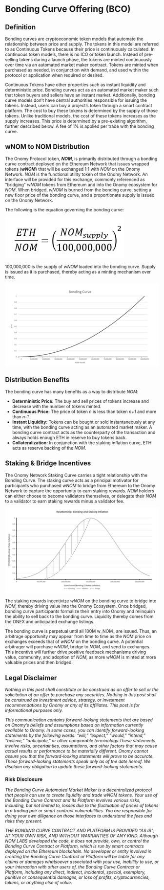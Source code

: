 # Bonding Curve Offering (BCO)

## Definition

Bonding curves are cryptoeconomic token models that automate the relationship between price and supply. The tokens in this model are referred to as Continuous Tokens because their price is continuously calculated. In continuous token models, there is no ICO or token launch. Instead of pre-selling tokens during a launch phase, the tokens are minted continuously over time via an automated market maker contract. Tokens are minted when purchased as needed, in conjunction with demand, and used within the protocol or application when required or desired.

Continuous Tokens have other properties such as instant liquidity and deterministic price. Bonding curves act as an automated market maker such that token buyers and sellers have an instant market. Additionally, bonding curve models don’t have central authorities responsible for issuing the tokens. Instead, users can buy a project’s token through a smart contract platform. The cost to buy these tokens is determined by the supply of those tokens. Unlike traditional models, the cost of these tokens increases as the supply increases. This price is determined by a pre-existing algorithm, further described below. A fee of 1% is applied per trade with the bonding curve.

## wNOM to NOM Distribution

The Onomy Protocol token, _**NOM**_, is primarily distributed through a bonding curve contract deployed on the Ethereum Network that issues wrapped tokens (_**wNOM**_) that will be exchanged 1:1 with _NOM_ on the Onomy Network. _NOM_ is the functional utility token of the Onomy Network. An interface will be provided for this exchange, commonly referenced as "bridging" _wNOM_ tokens from Ethereum and into the Onomy ecosystem for _NOM_. When bridged, _wNOM_ is burned from the bonding curve, setting a new floor price of the bonding curve, and a proportionate supply is issued on the Onomy Network.

The following is the equation governing the bonding curve:

![](<../.gitbook/assets/image (6).png>)

100,000,000 is the supply of _wNOM_ loaded into the bonding curve. Supply is issued as it is purchased, thereby acting as a minting mechanism over time.

![](<../.gitbook/assets/image (7).png>)

## Distribution Benefits

The bonding curve has many benefits as a way to distribute _NOM_:

* **Deterministic Price:** The buy and sell prices of tokens increase and decrease with the number of tokens minted.&#x20;
* **Continuous Price:** The price of token _n_ is less than token _n+1_ and more than _n-1._
* **Instant Liquidity:** Tokens can be bought or sold instantaneously at any time, with the bonding curve acting as an automated market maker. A bonding curve contract acts as the counterparty of the transaction and always holds enough ETH in reserve to buy tokens back.&#x20;
* **Collateralization:** In conjunction with the staking inflation curve, ETH acts as reserve backing of the _NOM_.

## Staking & Bridge Incentives

The Onomy Network Staking Curve carries a tight relationship with the Bonding Curve. The staking curve acts as a principal motivator for participants who purchased _wNOM_ to bridge from Ethereum to the Onomy Network to capture the opportunity to earn staking rewards. _NOM_ holders can either choose to become validators themselves, or delegate their _NOM_ to a validator to earn staking rewards minus a validator fee.

![](<../.gitbook/assets/image (8) (1).png>)

The staking rewards incentivize _wNOM_ on the bonding curve to bridge into _NOM,_ thereby driving value into the Onomy Ecosystem. Once bridged, bonding curve participants formalize their entry into Onomy and relinquish the ability to sell back to the bonding curve. Liquidity thereby comes from the ONEX and anticipated exchange listings.

The bonding curve is perpetual until all 100M w_NOM_ are issued. Thus, an arbitrage opportunity may appear from time to time as the _NOM_ price on exchanges exceeds that of _wNOM_ on the bonding curve. A potential arbitrager will purchase _wNOM_, bridge to _NOM_, and send to exchanges. This incentive will further drive positive feedback mechanisms driving value, community, and adoption of _NOM,_ as more _wNOM_ is minted at more valuable prices and then bridged.

## Legal Disclaimer

_Nothing in this post shall constitute or be construed as an offer to sell or the solicitation of an offer to purchase any securities. Nothing in this post shall be construed as investment advice, strategy, or investment recommendations by Onomy or any of its affiliates. This post is for informational purposes only._

_This communication contains forward-looking statements that are based on Onomy’s beliefs and assumptions based on information currently available to Onomy. In some cases, you can identify forward-looking statements by the following words: “will,” “expect,” “would,” “intend,” “believe,” "anticipate," or other comparable terminology.These statements involve risks, uncertainties, assumptions, and other factors that may cause actual results or performance to be materially different. Onomy cannot assure you that the forward-looking statements will prove to be accurate. These forward-looking statements speak only as of the date hereof. We disclaim any obligation to update these forward-looking statements._

### Risk Disclosure

_The Bonding Curve Automated Market Maker is a decentralized protocol that people can use to create liquidity and trade wNOM tokens. Your use of the Bonding Curve Contract and its Platform involves various risks, including, but not limited to, losses due to the fluctuation of prices of tokens in a trading pair or smart contract vulnerabilities. You are responsible for doing your own diligence on those interfaces to understand the fees and risks they present._

_THE BONDING CURVE CONTRACT AND PLATFORM IS PROVIDED "AS IS", AT YOUR OWN RISK, AND WITHOUT WARRANTIES OF ANY KIND. Although NOM LABS developed the code, it does not provide, own, or control the Bonding Curve Contract or Platform, which is run by smart contracts deployed on the Ethereum blockchain. No developer or entity involved in creating the Bonding Curve Contract or Platform will be liable for any claims or damages whatsoever associated with your use, inability to use, or your interaction with other users of, the Bonding Curve Contract or Platform, including any direct, indirect, incidental, special, exemplary, punitive or consequential damages, or loss of profits, cryptocurrencies, tokens, or anything else of value._
